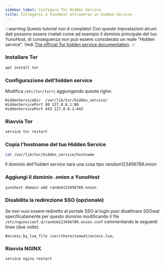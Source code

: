 ```yaml
---
sidebar_label: Configure Tor Hidden Service
title: Collegarsi a YunoHost attraverso un Hidden Service
---
```


:::warning
Questo tutorial non è completo! Con queste impostazioni alcuni dati possono essere rivelati come ad esempio il dominio principale del tuo YunoHost, di conseguenza non può essere considerato un reale "Hidden service". Vedi [The official Tor hidden service documentation](https://www.torproject.org/docs/tor-hidden-service.html.en).
:::

### Installare Tor

```bash
apt install tor 
```

### Configurazione dell'hidden service

Modifica `/etc/tor/torrc` aggiungendo queste righe:

```text
HiddenServiceDir  /var/lib/tor/hidden_service/
HiddenServicePort 80 127.0.0.1:80
HiddenServicePort 443 127.0.0.1:443
```

### Riavvia Tor

```bash
service tor restart
```

### Copia l'hostname del tuo Hidden Service

```bash
cat /var/lib/tor/hidden_service/hostname
```

Il dominio dell'hidden service sarà una cosa tipo *random123456789.onion*

### Aggiungi il dominio .onion a YunoHost

```bash
yunohost domain add random123456789.onion
```

### Disabilita la redirezione SSO (opzionale)

Se non vuoi essere rediretto al portale SSO al login puoi disattivare SSOwat specificatamente per questo dominio modificando il file `/etc/nginx/conf.d/random123456789.onion.conf` commentando le seguenti linee (due volte):

```text
#access_by_lua_file /usr/share/ssowat/access.lua;
```

### Riavvia NGINX

```bash
service nginx restart
```
